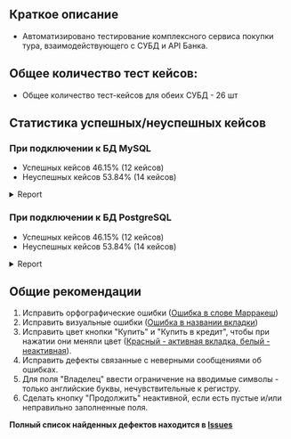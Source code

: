 ## Краткое описание
 * Автоматизировано тестирование комплексного сервиса покупки тура, взаимодействующего с СУБД и API Банка.
## Общее количество тест кейсов: 
 * Общее количество тест-кейсов для обеих СУБД - 26 шт
## Статистика успешных/неуспешных кейсов

### При подключении к БД MySQL
* Успешных кейсов 46.15% (12 кейсов)
* Неуспешных кейсов 53.84% (14 кейсов)
<details>
   <summary>Report</summary>
   
   ![image](https://user-images.githubusercontent.com/110032141/212689313-81bf5f62-d69c-4838-8f15-7bd60a7e29ad.png)
   
   ![image](https://user-images.githubusercontent.com/110032141/212689834-a8a1bd46-7694-4032-bcbe-aea7d8050097.png)
   
   ![image](https://user-images.githubusercontent.com/110032141/212691569-9fc242c8-7b23-496a-8cf1-766282594f62.png)
</details>

### При подключении к БД PostgreSQL
 * Успешных кейсов 46.15% (12 кейсов)
 * Неуспешных кейсов 53.84% (14 кейсов)
<details>
   <summary>Report</summary>
   
   ![image](https://user-images.githubusercontent.com/110032141/212693223-77c93def-db26-48e7-b921-3bd2ec0edfbb.png)
   
   ![image](https://user-images.githubusercontent.com/110032141/212693456-810f5da8-a7ea-46d6-8c4c-390e70f53c0f.png)
   
   ![image](https://user-images.githubusercontent.com/110032141/212693565-2d705e2a-9e90-4efc-a7fe-074d61661bc9.png)
</details>

## Общие рекомендации
1. Исправить орфографические ошибки ([Ошибка в слове Марракеш]())
2. Исправить визуальные ошибки ([Ошибка в названии вкладки]()) 
3. Исправить цвет кнопки "Купить" и "Купить в кредит", чтобы при нажатии они меняли цвет ([Красный - активная вкладка, белый - неактивная]()).
3. Исправить дефекты связанные с неверными сообщениями об ошибках.
4. Для поля "Владелец" ввести ограничение на вводимые символы - только английские буквы, нечувствительные к регистру.
5. Сделать кнопку "Продолжить" неактивной, если есть пустые и/или неправильно заполненные поля.

**Полный список найденных дефектов находится в [Issues]()**
